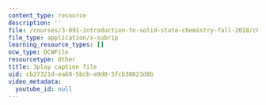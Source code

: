 ```yaml
---
content_type: resource
description: ''
file: /courses/3-091-introduction-to-solid-state-chemistry-fall-2018/cb27321dea685bcba9d05fcb38623d8b_aCJECIYz8gM.srt
file_type: application/x-subrip
learning_resource_types: []
ocw_type: OCWFile
resourcetype: Other
title: 3play caption file
uid: cb27321d-ea68-5bcb-a9d0-5fcb38623d8b
video_metadata:
  youtube_id: null
---
```


